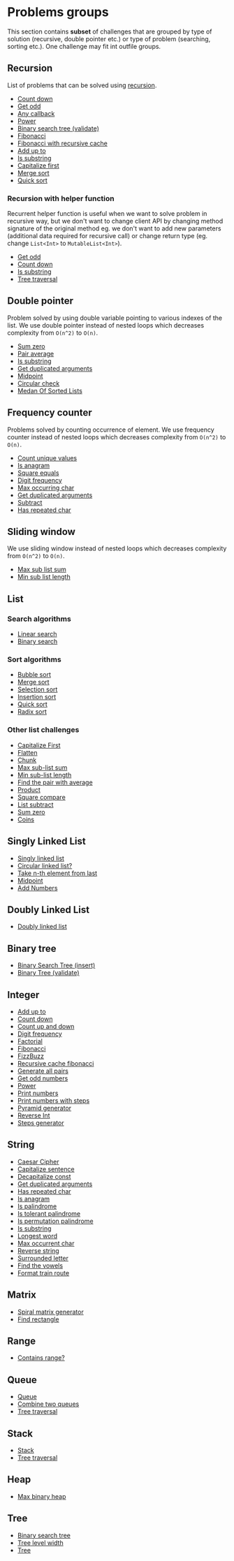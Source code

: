 # Problems groups

This section contains **subset** of challenges that are grouped by type of solution (recursive, double pointer etc.) or
type of problem (searching, sorting etc.). One challenge may fit int outfile groups.

## Recursion 

List of problems that can be solved using [recursion](https://en.wikipedia.org/wiki/Recursion_(computer_science)).

- [Count down](../src/test/kotlin/com/igorwojda/integer/countdown/README.md)
- [Get odd](../src/test/kotlin/com/igorwojda/integer/getodd/README.md)
- [Any callback](../src/test/kotlin/com/igorwojda/various/anycallback/README.md)
- [Power](../src/test/kotlin/com/igorwojda/integer/power/README.md)
- [Binary search tree (validate)](../src/test/kotlin/com/igorwojda/tree/binarytree/validate/README.md)
- [Fibonacci](../src/test/kotlin/com/igorwojda/integer/fibonacci/basic/README.md)
- [Fibonacci with recursive cache](../src/test/kotlin/com/igorwojda/integer/fibonacci/recursivecached/README.md)
- [Add up to](../src/test/kotlin/com/igorwojda/integer/addupto/README.md)
- [Is substring](../src/test/kotlin/com/igorwojda/string/issubstring/README.md)
- [Capitalize first](../src/test/kotlin/com/igorwojda/list/capitalizeFirst/README.md)
- [Merge sort](../src/test/kotlin/com/igorwojda/list/sort/mergesort/README.md)
- [Quick sort](../src/test/kotlin/com/igorwojda/list/sort/quicksort/README.md)
  
### Recursion with helper function 

Recurrent helper function is useful when we want to solve problem in recursive way, but we don't want to change client
API by changing method signature of the original method eg. we don't want to add new parameters (additional data required
for recursive call) or change return type (eg. change `List<Int>` to `MutableList<Int>`).

- [Get odd](../src/test/kotlin/com/igorwojda/integer/getodd/README.md)
- [Count down](../src/test/kotlin/com/igorwojda/integer/countdown/README.md)
- [Is substring](../src/test/kotlin/com/igorwojda/string/issubstring/README.md)
- [Tree traversal](../src/test/kotlin/com/igorwojda/tree/classic/traversal/README.md)

## Double pointer 

Problem solved by using double variable pointing to various indexes of the list. We use double pointer instead of nested
loops which decreases complexity from `O(n^2)` to `O(n)`.

- [Sum zero](../src/test/kotlin/com/igorwojda/list/sumzero/README.md)
- [Pair average](../src/test/kotlin/com/igorwojda/list/pairaverage/README.md)
- [Is substring](../src/test/kotlin/com/igorwojda/string/issubstring/README.md)
- [Get duplicated arguments](../src/test/kotlin/com/igorwojda/string/getduplicatedarguments/README.md)
- [Midpoint](../src/test/kotlin/com/igorwojda/linkedlist/singly/midpoint/README.md)
- [Circular check](../src/test/kotlin/com/igorwojda/linkedlist/singly/circularcheck/README.md)
- [Medan Of Sorted Lists](../src/test/kotlin/com/igorwojda/list/medianoftwosorted/README.md)

## Frequency counter

Problems solved by counting occurrence of element. We use frequency counter instead of nested loops which decreases
complexity from `O(n^2)` to `O(n)`.

- [Count unique values](../src/test/kotlin/com/igorwojda/list/countuniquevalues/README.md)
- [Is anagram](../src/test/kotlin/com/igorwojda/string/isanagram/README.md)
- [Square equals](../src/test/kotlin/com/igorwojda/list/squareequal/README.md)
- [Digit frequency](../src/test/kotlin/com/igorwojda/integer/digitfrequency/README.md)
- [Max occurring char](../src/test/kotlin/com/igorwojda/string/maxchar/README.md)
- [Get duplicated arguments](../src/test/kotlin/com/igorwojda/string/getduplicatedarguments/README.md)
- [Subtract](../src/test/kotlin/com/igorwojda/list/subtract/README.md)
- [Has repeated char](../src/test/kotlin/com/igorwojda/string/hasrepeatedcharacter/README.md)

## Sliding window 

We use sliding window instead of nested loops which decreases complexity from `O(n^2)` to `O(n)`.

- [Max sub list sum](../src/test/kotlin/com/igorwojda/list/maxsublistsum/README.md)
- [Min sub list length](../src/test/kotlin/com/igorwojda/list/minsublistlength/README.md)

## List

### Search algorithms

- [Linear search](../src/test/kotlin/com/igorwojda/list/search/linearsearch/README.md)
- [Binary search](../src/test/kotlin/com/igorwojda/list/search/binarysearch/README.md)

### Sort algorithms

- [Bubble sort](../src/test/kotlin/com/igorwojda/list/sort/bubblesort/README.md)
- [Merge sort](../src/test/kotlin/com/igorwojda/list/sort/mergesort/README.md)
- [Selection sort](../src/test/kotlin/com/igorwojda/list/sort/selectionsort/README.md)
- [Insertion sort](../src/test/kotlin/com/igorwojda/list/sort/insertionsort/README.md)
- [Quick sort](../src/test/kotlin/com/igorwojda/list/sort/quicksort/README.md)
- [Radix sort](../src/test/kotlin/com/igorwojda/list/sort/radixsort/README.md)

### Other list challenges

- [Capitalize First](../src/test/kotlin/com/igorwojda/list/capitalizeFirst/README.md)
- [Flatten](../src/test/kotlin/com/igorwojda/list/flatten/README.md)
- [Chunk](../src/test/kotlin/com/igorwojda/list/chunk/README.md)
- [Max sub-list sum](../src/test/kotlin/com/igorwojda/list/maxsublistsum/README.md)
- [Min sub-list length](../src/test/kotlin/com/igorwojda/list/minsublistlength/README.md)
- [Find the pair with average](../src/test/kotlin/com/igorwojda/list/pairaverage/README.md)
- [Product](../src/test/kotlin/com/igorwojda/list/product/README.md)
- [Square compare](../src/test/kotlin/com/igorwojda/list/squareequal/README.md)
- [List subtract](../src/test/kotlin/com/igorwojda/list/subtract/README.md)
- [Sum zero](../src/test/kotlin/com/igorwojda/list/sumzero/README.md)
- [Coins](src/test/kotlin/com/igorwojda/list/coins/README.md)

## Singly Linked List

- [Singly linked list](../src/test/kotlin/com/igorwojda/linkedlist/singly/base/README.md)
- [Circular linked list?](../src/test/kotlin/com/igorwojda/linkedlist/singly/circularcheck/README.md)
- [Take n-th element from last](../src/test/kotlin/com/igorwojda/linkedlist/singly/fromlast/README.md)
- [Midpoint](../src/test/kotlin/com/igorwojda/linkedlist/singly/midpoint/README.md)
- [Add Numbers](../src/test/kotlin/com/igorwojda/linkedlist/singly/addnumbers)

## Doubly Linked List

- [Doubly linked list](../src/test/kotlin/com/igorwojda/linkedlist/doubly/base/README.md)

## Binary tree

- [Binary Search Tree (insert)](../src/test/kotlin/com/igorwojda/tree/binarytree/insert/README.md)
- [Binary Tree (validate)](../src/test/kotlin/com/igorwojda/tree/binarytree/validate/README.md)

## Integer

- [Add up to](../src/test/kotlin/com/igorwojda/integer/addupto/README.md)
- [Count down](../src/test/kotlin/com/igorwojda/integer/countdown/README.md)
- [Count up and down](../src/test/kotlin/com/igorwojda/integer/countupanddown/README.md)
- [Digit frequency](../src/test/kotlin/com/igorwojda/integer/digitfrequency/README.md)
- [Factorial](../src/test/kotlin/com/igorwojda/integer/factorial/README.md)
- [Fibonacci](../src/test/kotlin/com/igorwojda/integer/fibonacci/basic/README.md)
- [FizzBuzz](../src/test/kotlin/com/igorwojda/integer/fizzbuzz/README.md)
- [Recursive cache fibonacci](../src/test/kotlin/com/igorwojda/integer/fibonacci/recursivecached/README.md)
- [Generate all pairs](../src/test/kotlin/com/igorwojda/integer/generateallpairs/README.md)
- [Get odd numbers](../src/test/kotlin/com/igorwojda/integer/getodd/README.md)
- [Power](../src/test/kotlin/com/igorwojda/integer/power/README.md)
- [Print numbers](../src/test/kotlin/com/igorwojda/integer/printnumber/basic/README.md)
- [Print numbers with steps](../src/test/kotlin/com/igorwojda/integer/printnumber/steps/README.md)
- [Pyramid generator](../src/test/kotlin/com/igorwojda/integer/pyramidgenerator/README.md)
- [Reverse Int](../src/test/kotlin/com/igorwojda/integer/reverse/README.md)
- [Steps generator](../src/test/kotlin/com/igorwojda/integer/stepsgenerator/README.md)

## String

- [Caesar Cipher](../src/test/kotlin/com/igorwojda/string/caesarcipher/README.md)
- [Capitalize sentence](../src/test/kotlin/com/igorwojda/string/capitalizesentence/README.md)
- [Decapitalize const](../src/test/kotlin/com/igorwojda/string/decapitalizeconst/README.md)
- [Get duplicated arguments](../src/test/kotlin/com/igorwojda/string/getduplicatedarguments/README.md)
- [Has repeated char](../src/test/kotlin/com/igorwojda/string/hasrepeatedcharacter/README.md)
- [Is anagram](../src/test/kotlin/com/igorwojda/string/isanagram/README.md)
- [Is palindrome](../src/test/kotlin/com/igorwojda/string/ispalindrome/basic/README.md)
- [Is tolerant palindrome](../src/test/kotlin/com/igorwojda/string/ispalindrome/tolerant/README.md)
- [Is permutation palindrome](../src/test/kotlin/com/igorwojda/string/ispalindrome/permutation/README.md)
- [Is substring](../src/test/kotlin/com/igorwojda/string/issubstring/README.md)
- [Longest word](../src/test/kotlin/com/igorwojda/string/longestword/README.md)
- [Max occurrent char](../src/test/kotlin/com/igorwojda/string/maxchar/README.md)
- [Reverse string](../src/test/kotlin/com/igorwojda/string/reverse/README.md)
- [Surrounded letter](../src/test/kotlin/com/igorwojda/string/surroundedletter/README.md)
- [Find the vowels](../src/test/kotlin/com/igorwojda/string/vowels/README.md)
- [Format train route](../src/test/kotlin/com/igorwojda/list/formattrainroute/README.md)

## Matrix

- [Spiral matrix generator](../src/test/kotlin/com/igorwojda/matrix/spiralmatrixgenerator/README.md)
- [Find rectangle](../src/test/kotlin/com/igorwojda/matrix/findrectangle/README.md)

## Range

- [Contains range?](../src/test/kotlin/com/igorwojda/range/containsrange/README.md)

## Queue

- [Queue](../src/test/kotlin/com/igorwojda/queue/basic/README.md)
- [Combine two queues](../src/test/kotlin/com/igorwojda/queue/combine/README.md)
- [Tree traversal](../src/test/kotlin/com/igorwojda/tree/classic/traversal/README.md)

## Stack

- [Stack](../src/test/kotlin/com/igorwojda/stack/basic/README.md)
- [Tree traversal](../src/test/kotlin/com/igorwojda/tree/classic/traversal/README.md)

## Heap

- [Max binary heap](../src/test/kotlin/com/igorwojda/tree/heap/maxbinaryheap/README.md)

## Tree

- [Binary search tree](../src/test/kotlin/com/igorwojda/tree/binarysearchtree/README.md)
- [Tree level width](../src/test/kotlin/com/igorwojda/tree/classic/levelwidth/README.md)
- [Tree](../src/test/kotlin/com/igorwojda/tree/classic/traversal/README.md)
